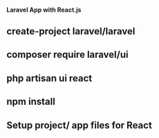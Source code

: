 #### Laravel App with React.js

## create-project laravel/laravel

## composer require laravel/ui

## php artisan ui react

## npm install

## Setup project/ app files for React
